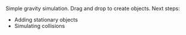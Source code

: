 Simple gravity simulation.
Drag and drop to create objects.
Next steps:
- Adding stationary objects
- Simulating collisions
